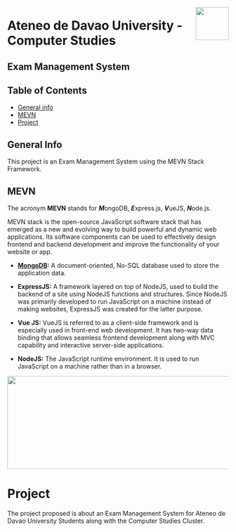 <p align="center">
	<img align="right" width="75" height="75" src="https://user-images.githubusercontent.com/93579394/209055268-da0371c8-ce77-4c26-86d9-12bb8a5863ea.png">
</p>

# Ateneo de Davao University - Computer Studies

## Exam Management System


## Table of Contents
* [General info](#general-info)
* [MEVN](#mevn)
* [Project](#project)

## General Info
This project is an Exam Management System using the MEVN Stack Framework.
	
## MEVN
The acronym **MEVN** stands for ***M***ongoDB, ***E***xpress.js, ***V***ueJS, ***N***ode.js.

MEVN stack is the open-source JavaScript software stack that has emerged as a new and evolving way to build powerful and dynamic web applications. Its software components can be used to effectively design frontend and backend development and improve the functionality of your website or app.

- **[MongoDB](https://www.mongodb.com/):** A document-oriented, No-SQL database used to store the application data.

- **ExpressJS:** A framework layered on top of NodeJS, used to build the backend of a site using NodeJS functions and structures. Since NodeJS was primarily developed to run JavaScript on a machine instead of making websites, ExpressJS was created for the latter purpose.

- **Vue JS:** VueJS is referred to as a client-side framework and is especially used in front-end web development. It has two-way data binding that allows seamless frontend development along with MVC capability and interactive server-side applications.

- **NodeJS:** The JavaScript runtime environment. It is used to run JavaScript on a machine rather than in a browser.

<p align="center">
	<img align="center" width="625" height="211" src="https://user-images.githubusercontent.com/93579394/209057914-b2332095-96b9-4a49-906f-7511d90f511a.png">
</p>

# Project
The project proposed is about an Exam Management System for Ateneo de Davao University Students along with the Computer Studies Cluster.
